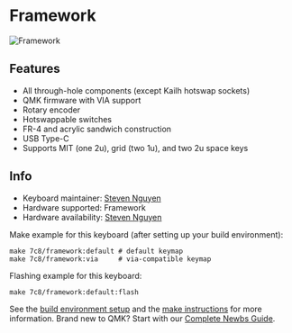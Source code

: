 # Framework

![Framework](https://i.imgur.com/njrHoH1.jpeg)

## Features

* All through-hole components (except Kailh hotswap sockets)
* QMK firmware with VIA support
* Rotary encoder
* Hotswappable switches
* FR-4 and acrylic sandwich construction
* USB Type-C
* Supports MIT (one 2u), grid (two 1u), and two 2u space keys

## Info

* Keyboard maintainer: [Steven Nguyen](https://github.com/stevennguyen)
* Hardware supported: Framework
* Hardware availability: [Steven Nguyen](https://github.com/stevennguyen)

Make example for this keyboard (after setting up your build environment):

    make 7c8/framework:default # default keymap
    make 7c8/framework:via     # via-compatible keymap

Flashing example for this keyboard:

    make 7c8/framework:default:flash

See the [build environment setup](https://docs.qmk.fm/#/getting_started_build_tools) and the [make instructions](https://docs.qmk.fm/#/getting_started_make_guide) for more information. Brand new to QMK? Start with our [Complete Newbs Guide](https://docs.qmk.fm/#/newbs).